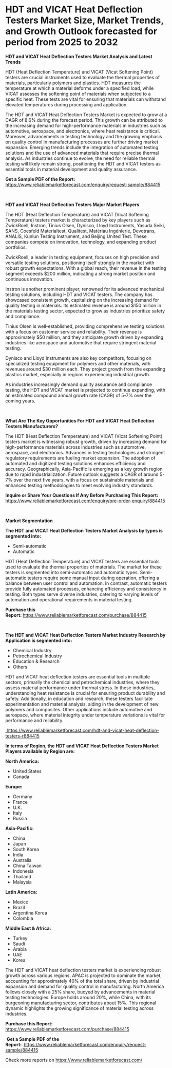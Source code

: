 <p><h1>HDT and VICAT Heat Deflection Testers Market Size, Market Trends, and Growth Outlook forecasted for period from 2025 to 2032</h1></p><p><strong>HDT and VICAT Heat Deflection Testers Market Analysis and Latest Trends</strong></p>
<p><p>HDT (Heat Deflection Temperature) and VICAT (Vicat Softening Point) testers are crucial instruments used to evaluate the thermal properties of materials, particularly polymers and plastics. HDT measures the temperature at which a material deforms under a specified load, while VICAT assesses the softening point of materials when subjected to a specific heat. These tests are vital for ensuring that materials can withstand elevated temperatures during processing and application.</p><p>The HDT and VICAT Heat Deflection Testers Market is expected to grow at a CAGR of 8.6% during the forecast period. This growth can be attributed to the increasing demand for high-performance materials in industries such as automotive, aerospace, and electronics, where heat resistance is critical. Moreover, advancements in testing technology and the growing emphasis on quality control in manufacturing processes are further driving market expansion. Emerging trends include the integration of automated testing solutions and the use of advanced materials that require precise thermal analysis. As industries continue to evolve, the need for reliable thermal testing will likely remain strong, positioning the HDT and VICAT testers as essential tools in material development and quality assurance.</p></p>
<p><strong>Get a Sample PDF of the Report:&nbsp;</strong> <a href="https://www.reliablemarketforecast.com/enquiry/request-sample/884415?utm_campaign=2876&utm_medium=2&utm_source=Github&utm_content=ia&utm_term=25022025&utm_id=hdt-and-vicat-heat-deflection-testers">https://www.reliablemarketforecast.com/enquiry/request-sample/884415</a></p>
<p>&nbsp;</p>
<p><strong>HDT and VICAT Heat Deflection Testers Major Market Players</strong></p>
<p><p>The HDT (Heat Deflection Temperature) and VICAT (Vicat Softening Temperature) testers market is characterized by key players such as ZwickRoell, Instron, Tinius Olsen, Dynisco, Lloyd Instruments, Yasuda Seiki, SANS, Coesfeld Materialtest, Qualitest, Matériau Ingénierie, Devotrans, ANALIS, Kunlun Testing Instrument, and Beijing United Test. These companies compete on innovation, technology, and expanding product portfolios.</p><p>ZwickRoell, a leader in testing equipment, focuses on high precision and versatile testing solutions, positioning itself strongly in the market with robust growth expectations. With a global reach, their revenue in the testing segment exceeds $200 million, indicating a strong market position and continuous innovation.</p><p>Instron is another prominent player, renowned for its advanced mechanical testing solutions, including HDT and VICAT testers. The company has showcased consistent growth, capitalizing on the increasing demand for quality testing in materials. Its estimated revenue is around $150 million in the materials testing sector, expected to grow as industries prioritize safety and compliance.</p><p>Tinius Olsen is well-established, providing comprehensive testing solutions with a focus on customer service and reliability. Their revenue is approximately $50 million, and they anticipate growth driven by expanding industries like aerospace and automotive that require stringent material testing.</p><p>Dynisco and Lloyd Instruments are also key competitors, focusing on specialized testing equipment for polymers and other materials, with revenues around $30 million each. They project growth from the expanding plastics market, especially in regions experiencing industrial growth.</p><p>As industries increasingly demand quality assurance and compliance testing, the HDT and VICAT market is projected to continue expanding, with an estimated compound annual growth rate (CAGR) of 5-7% over the coming years.</p></p>
<p>&nbsp;</p>
<p><strong>What Are The Key Opportunities For HDT and VICAT Heat Deflection Testers Manufacturers?</strong></p>
<p><p>The HDT (Heat Deflection Temperature) and VICAT (Vicat Softening Point) testers market is witnessing robust growth, driven by increasing demand for high-performance materials across industries such as automotive, aerospace, and electronics. Advances in testing technologies and stringent regulatory requirements are fueling market expansion. The adoption of automated and digitized testing solutions enhances efficiency and accuracy. Geographically, Asia-Pacific is emerging as a key growth region due to rapid industrialization. Future outlook suggests a CAGR of around 5-7% over the next five years, with a focus on sustainable materials and enhanced testing methodologies to meet evolving industry standards.</p></p>
<p><strong>Inquire or Share Your Questions If Any Before Purchasing This Report:</strong> <a href="https://www.reliablemarketforecast.com/enquiry/pre-order-enquiry/884415?utm_campaign=2876&utm_medium=2&utm_source=Github&utm_content=ia&utm_term=25022025&utm_id=hdt-and-vicat-heat-deflection-testers">https://www.reliablemarketforecast.com/enquiry/pre-order-enquiry/884415</a></p>
<p>&nbsp;</p>
<p><strong>Market Segmentation</strong></p>
<p><strong>The HDT and VICAT Heat Deflection Testers Market Analysis by types is segmented into:</strong></p>
<p><ul><li>Semi-automatic</li><li>Automatic</li></ul></p>
<p><p>HDT (Heat Deflection Temperature) and VICAT testers are essential tools used to evaluate the thermal properties of materials. The market for these testers is segmented into semi-automatic and automatic types. Semi-automatic testers require some manual input during operation, offering a balance between user control and automation. In contrast, automatic testers provide fully automated processes, enhancing efficiency and consistency in testing. Both types serve diverse industries, catering to varying levels of automation and operational requirements in material testing.</p></p>
<p><strong>Purchase this Report:&nbsp;</strong><a href="https://www.reliablemarketforecast.com/purchase/884415?utm_campaign=2876&utm_medium=2&utm_source=Github&utm_content=ia&utm_term=25022025&utm_id=hdt-and-vicat-heat-deflection-testers">https://www.reliablemarketforecast.com/purchase/884415</a></p>
<p>&nbsp;</p>
<p><strong>The HDT and VICAT Heat Deflection Testers Market Industry Research by Application is segmented into:</strong></p>
<p><ul><li>Chemical Industry</li><li>Petrochemical Industry</li><li>Education & Research</li><li>Others</li></ul></p>
<p><p>HDT and VICAT heat deflection testers are essential tools in multiple sectors, primarily the chemical and petrochemical industries, where they assess material performance under thermal stress. In these industries, understanding heat resistance is crucial for ensuring product durability and safety. Additionally, in education and research, these testers facilitate experimentation and material analysis, aiding in the development of new polymers and composites. Other applications include automotive and aerospace, where material integrity under temperature variations is vital for performance and reliability.</p></p>
<p><a href="https://www.reliablemarketforecast.com/hdt-and-vicat-heat-deflection-testers-r884415?utm_campaign=2876&utm_medium=2&utm_source=Github&utm_content=ia&utm_term=25022025&utm_id=hdt-and-vicat-heat-deflection-testers">&nbsp;https://www.reliablemarketforecast.com/hdt-and-vicat-heat-deflection-testers-r884415</a></p>
<p><strong>In terms of Region, the HDT and VICAT Heat Deflection Testers Market Players available by Region are:</strong></p>
<p>
    <p> <strong> North America: </strong>
        <ul>
            <li>United States</li>
            <li>Canada</li>
        </ul>
        </p> 
    <p> <strong> Europe: </strong>
        <ul>
            <li>Germany</li>
            <li>France</li>
            <li>U.K.</li>
            <li>Italy</li>
            <li>Russia</li>
        </ul>
        </p> 
    <p> <strong> Asia-Pacific: </strong>
        <ul>
            <li>China</li>
            <li>Japan</li>
            <li>South Korea</li>
            <li>India</li>
            <li>Australia</li>
            <li>China Taiwan</li>
            <li>Indonesia</li>
            <li>Thailand</li>
            <li>Malaysia</li>
        </ul>
        </p> 
    <p> <strong> Latin America: </strong>
        <ul>
            <li>Mexico</li>
            <li>Brazil</li>
            <li>Argentina Korea</li>
            <li>Colombia</li>
        </ul>
        </p> 
    <p> <strong> Middle East & Africa: </strong>
        <ul>
            <li>Turkey</li>
            <li>Saudi</li>
            <li>Arabia</li>
            <li>UAE</li>
            <li>Korea</li>
        </ul>
    </p>
    </p>
<p><p>The HDT and VICAT heat deflection testers market is experiencing robust growth across various regions. APAC is projected to dominate the market, accounting for approximately 40% of the total share, driven by industrial expansion and demand for quality control in manufacturing. North America follows closely with a 25% share, buoyed by advancements in material testing technologies. Europe holds around 20%, while China, with its burgeoning manufacturing sector, contributes about 15%. This regional dynamic highlights the growing significance of material testing across industries.</p></p>
<p><strong>Purchase this Report: </strong><a href="https://www.reliablemarketforecast.com/purchase/884415?utm_campaign=2876&utm_medium=2&utm_source=Github&utm_content=ia&utm_term=25022025&utm_id=hdt-and-vicat-heat-deflection-testers">https://www.reliablemarketforecast.com/purchase/884415</a></p>
<p>&nbsp;<strong>Get a Sample PDF of the Report:&nbsp;&nbsp;</strong><a href="https://www.reliablemarketforecast.com/enquiry/request-sample/884415?utm_campaign=2876&utm_medium=2&utm_source=Github&utm_content=ia&utm_term=25022025&utm_id=hdt-and-vicat-heat-deflection-testers">https://www.reliablemarketforecast.com/enquiry/request-sample/884415</a></p>
<p><strong></strong></p>
<p>Check more reports on <a href="https://www.reliablemarketforecast.com/?utm_campaign=2876&utm_medium=2&utm_source=Github&utm_content=ia&utm_term=25022025&utm_id=hdt-and-vicat-heat-deflection-testers">https://www.reliablemarketforecast.com/</a></p>